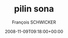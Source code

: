 ---
title: 'pilin sona'
posts: 1
hash: 't981'
author: 'François SCHWICKER'
date: 2008-11-09T09:18:00+00:00
sources:
  - http://forums.tokipona.org/viewtopic.php%3Ft=981.html
---